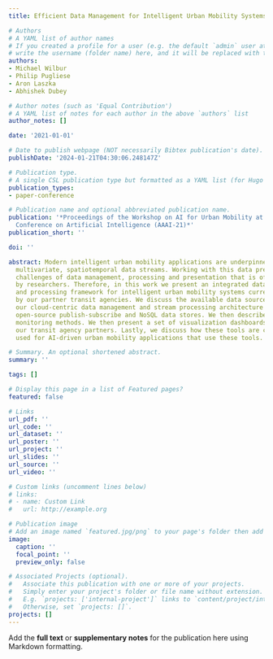```yaml
---
title: Efficient Data Management for Intelligent Urban Mobility Systems

# Authors
# A YAML list of author names
# If you created a profile for a user (e.g. the default `admin` user at `content/authors/admin/`), 
# write the username (folder name) here, and it will be replaced with their full name and linked to their profile.
authors:
- Michael Wilbur
- Philip Pugliese
- Aron Laszka
- Abhishek Dubey

# Author notes (such as 'Equal Contribution')
# A YAML list of notes for each author in the above `authors` list
author_notes: []

date: '2021-01-01'

# Date to publish webpage (NOT necessarily Bibtex publication's date).
publishDate: '2024-01-21T04:30:06.248147Z'

# Publication type.
# A single CSL publication type but formatted as a YAML list (for Hugo requirements).
publication_types:
- paper-conference

# Publication name and optional abbreviated publication name.
publication: '*Proceedings of the Workshop on AI for Urban Mobility at the 35th AAAI
  Conference on Artificial Intelligence (AAAI-21)*'
publication_short: ''

doi: ''

abstract: Modern intelligent urban mobility applications are underpinned by large-scale,
  multivariate, spatiotemporal data streams. Working with this data presents unique
  challenges of data management, processing and presentation that is often overlooked
  by researchers. Therefore, in this work we present an integrated data management
  and processing framework for intelligent urban mobility systems currently in use
  by our partner transit agencies. We discuss the available data sources and outline
  our cloud-centric data management and stream processing architecture built upon
  open-source publish-subscribe and NoSQL data stores. We then describe our data-integrity
  monitoring methods. We then present a set of visualization dashboards designed for
  our transit agency partners. Lastly, we discuss how these tools are currently being
  used for AI-driven urban mobility applications that use these tools.

# Summary. An optional shortened abstract.
summary: ''

tags: []

# Display this page in a list of Featured pages?
featured: false

# Links
url_pdf: ''
url_code: ''
url_dataset: ''
url_poster: ''
url_project: ''
url_slides: ''
url_source: ''
url_video: ''

# Custom links (uncomment lines below)
# links:
# - name: Custom Link
#   url: http://example.org

# Publication image
# Add an image named `featured.jpg/png` to your page's folder then add a caption below.
image:
  caption: ''
  focal_point: ''
  preview_only: false

# Associated Projects (optional).
#   Associate this publication with one or more of your projects.
#   Simply enter your project's folder or file name without extension.
#   E.g. `projects: ['internal-project']` links to `content/project/internal-project/index.md`.
#   Otherwise, set `projects: []`.
projects: []
---
```


Add the **full text** or **supplementary notes** for the publication here using Markdown formatting.
